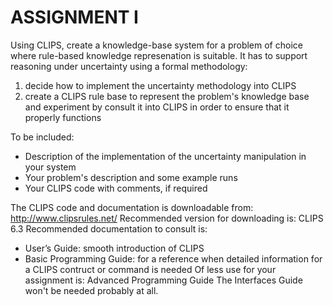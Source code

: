 # ASSIGNMENT I 

Using CLIPS, create a knowledge-base system for a problem of choice where rule-based knowledge represenation is suitable. It has to support reasoning under uncertainty using a formal methodology:

1) decide how to implement the uncertainty methodology into CLIPS
2) create a CLIPS rule base to represent the problem's knowledge base and experiment by consult it into CLIPS in order to ensure that it properly functions

To be included:
- Description of the implementation of the uncertainty manipulation
in your system
- Your problem's description and some example runs
- Your CLIPS code with comments, if required


The CLIPS code and documentation is downloadable from:
http://www.clipsrules.net/
Recommended version for downloading is: CLIPS 6.3
Recommended documentation to consult is:
- User’s Guide: smooth introduction of CLIPS
- Basic Programming Guide: for a reference when detailed information
for a CLIPS contruct or command is needed
Of less use for your assignment is: Advanced Programming Guide
The Interfaces Guide won't be needed probably at all.